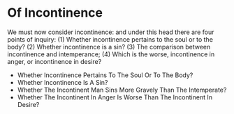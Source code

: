 # Of Incontinence

We must now consider incontinence: and under this head there are four points of inquiry:
(1) Whether incontinence pertains to the soul or to the body?
(2) Whether incontinence is a sin?
(3) The comparison between incontinence and intemperance;
(4) Which is the worse, incontinence in anger, or incontinence in desire?

* Whether Incontinence Pertains To The Soul Or To The Body?
* Whether Incontinence Is A Sin?
* Whether The Incontinent Man Sins More Gravely Than The Intemperate?
* Whether The Incontinent In Anger Is Worse Than The Incontinent In Desire?